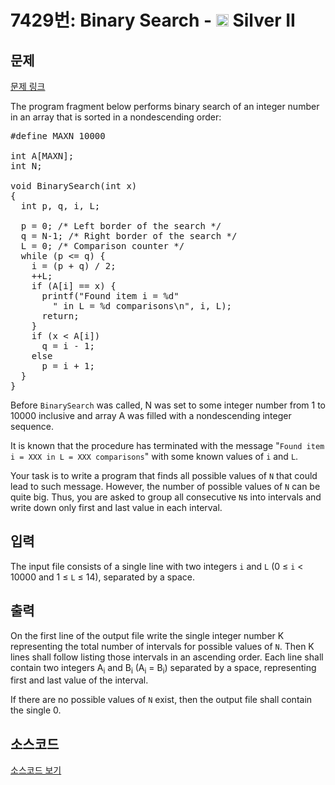 # 7429번: Binary Search - <img src="https://static.solved.ac/tier_small/9.svg" style="height:20px" /> Silver II

<!-- performance -->

<!-- 문제 제출 후 깃허브에 푸시를 했을 때 제출한 코드의 성능이 입력될 공간입니다.-->

<!-- end -->

## 문제

[문제 링크](https://boj.kr/7429)


<p>The program fragment below performs binary search of an integer number in an array that is sorted in a nondescending order:</p>

<pre>#define MAXN 10000

int A[MAXN];
int N;

void BinarySearch(int x)
{
  int p, q, i, L;

&nbsp; p = 0; /* Left border of the search */
  q = N-1; /* Right border of the search */
  L = 0; /* Comparison counter */
  while (p &lt;= q) {
    i = (p + q) / 2;
    ++L;
    if (A[i] == x) {
      printf("Found item i = %d"
        " in L = %d comparisons\n", i, L);
      return;
    }
    if (x &lt; A[i])
      q = i - 1;
    else
      p = i + 1;
  }
}</pre>

<p>Before <code>BinarySearch</code> was called, N was set to some integer number from 1 to 10000 inclusive and array A was filled with a nondescending integer sequence.</p>

<p>It is known that the procedure has terminated with the message "<code>Found item i = XXX in L = XXX comparisons</code>" with some known values of <code>i</code> and <code>L</code>.</p>

<p>Your task is to write a program that finds all possible values of <code>N</code> that could lead to such message. However, the number of possible values of <code>N</code> can be quite big. Thus, you are asked to group all consecutive <code>N</code>s into intervals and write down only first and last value in each interval.</p>



## 입력


<p>The input file consists of a single line with two integers <code>i</code> and <code>L</code> (0 ≤ <code>i</code> &lt; 10000 and 1 ≤ <code>L</code> ≤ 14), separated by a space.</p>



## 출력


<p>On the first line of the output file write the single integer number K representing the total number of intervals for possible values of <code>N</code>. Then K lines shall follow listing those intervals in an ascending order. Each line shall contain two integers A<sub>i</sub>&nbsp;and B<sub>i</sub>&nbsp;(A<sub>i</sub> = B<sub>i</sub>) separated by a space, representing first and last value of the interval.</p>

<p>If there are no possible values of <code>N</code> exist, then the output file shall contain the single 0.</p>



## 소스코드

[소스코드 보기](Binary%20Search.cpp)